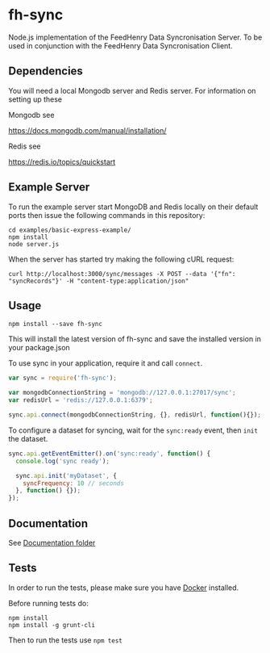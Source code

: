 # fh-sync

Node.js implementation of the FeedHenry Data Syncronisation Server.
To be used in conjunction with the FeedHenry Data Syncronisation Client.

## Dependencies

You will need a local Mongodb server and Redis server. For information on setting up these

Mongodb see

https://docs.mongodb.com/manual/installation/

Redis see

https://redis.io/topics/quickstart

## Example Server

To run the example server start MongoDB and Redis locally on their default ports
then issue the following commands in this repository:

```
cd examples/basic-express-example/
npm install
node server.js
```

When the server has started try making the following cURL request:

```
curl http://localhost:3000/sync/messages -X POST --data '{"fn": "syncRecords"}' -H "content-type:application/json"
```

## Usage

```
npm install --save fh-sync
```

This will install the latest version of fh-sync and save the installed version in your package.json

To use sync in your application, require it and call `connect`.

```js
var sync = require('fh-sync');

var mongodbConnectionString = 'mongodb://127.0.0.1:27017/sync';
var redisUrl = 'redis://127.0.0.1:6379';

sync.api.connect(mongodbConnectionString, {}, redisUrl, function(){});
```

To configure a dataset for syncing, wait for the `sync:ready` event, then `init` the dataset.

```js
sync.api.getEventEmitter().on('sync:ready', function() {
  console.log('sync ready');

  sync.api.init('myDataset', {
    syncFrequency: 10 // seconds
  }, function() {});
});
```
## Documentation

See [Documentation folder](./docs)

## Tests
In order to run the tests, please make sure you have [Docker](https://www.docker.com/) installed.

Before running tests do:

```
npm install
npm install -g grunt-cli
```

Then to run the tests use ```npm test```

